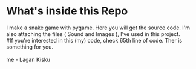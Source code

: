 # What's inside this Repo 
I make a snake game with pygame. Here you will get the source code. I'm also attaching the files ( Sound and Images ), I've used in this project.
<br>
#If you're interested in this (my) code, check 65th line of code. Ther is something for you.
<br>
<br>
me - Lagan Kisku